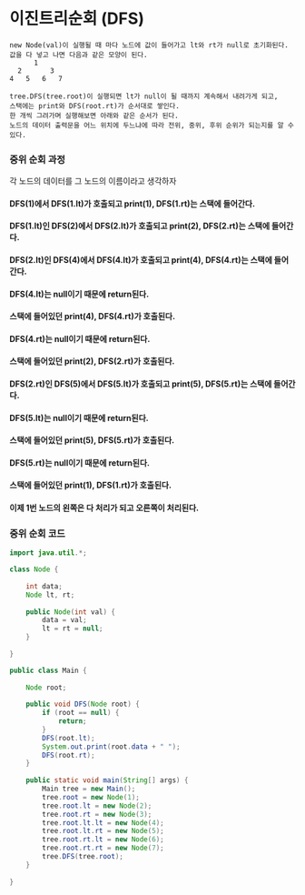 # 이진트리순회 (DFS)

```
new Node(val)이 실행될 때 마다 노드에 값이 들어가고 lt와 rt가 null로 초기화된다.
값을 다 넣고 나면 다음과 같은 모양이 된다.
      1
  2       3
4   5   6   7

tree.DFS(tree.root)이 실행되면 lt가 null이 될 때까지 계속해서 내려가게 되고,
스택에는 print와 DFS(root.rt)가 순서대로 쌓인다.
한 개씩 그려가며 실행해보면 아래와 같은 순서가 된다.
노드의 데이터 출력문을 어느 위치에 두느냐에 따라 전위, 중위, 후위 순위가 되는지를 알 수 있다.
```

### 중위 순회 과정

각 노드의 데이터를 그 노드의 이름이라고 생각하자

#### DFS(1)에서 DFS(1.lt)가 호출되고 print(1), DFS(1.rt)는 스택에 들어간다.
#### DFS(1.lt)인 DFS(2)에서 DFS(2.lt)가 호출되고 print(2), DFS(2.rt)는 스택에 들어간다.
#### DFS(2.lt)인 DFS(4)에서 DFS(4.lt)가 호출되고 print(4), DFS(4.rt)는 스택에 들어간다.
#### DFS(4.lt)는 null이기 때문에 return된다.
#### 스택에 들어있던 print(4), DFS(4.rt)가 호출된다.
#### DFS(4.rt)는 null이기 때문에 return된다.
#### 스택에 들어있던 print(2), DFS(2.rt)가 호출된다.
#### DFS(2.rt)인 DFS(5)에서 DFS(5.lt)가 호출되고 print(5), DFS(5.rt)는 스택에 들어간다.
#### DFS(5.lt)는 null이기 때문에 return된다.
#### 스택에 들어있던 print(5), DFS(5.rt)가 호출된다.
#### DFS(5.rt)는 null이기 때문에 return된다.
#### 스택에 들어있던 print(1), DFS(1.rt)가 호출된다.
#### 이제 1번 노드의 왼쪽은 다 처리가 되고 오른쪽이 처리된다.

### 중위 순회 코드

```java
import java.util.*;

class Node {
    
    int data;
    Node lt, rt;
    
    public Node(int val) {
        data = val;
        lt = rt = null;
    }
    
}

public class Main {
    
    Node root;
    
    public void DFS(Node root) {
        if (root == null) {
            return;
        }
        DFS(root.lt);
        System.out.print(root.data + " ");
        DFS(root.rt);
    }
    
    public static void main(String[] args) {
        Main tree = new Main();
        tree.root = new Node(1);
        tree.root.lt = new Node(2);
        tree.root.rt = new Node(3);
        tree.root.lt.lt = new Node(4);
        tree.root.lt.rt = new Node(5);
        tree.root.rt.lt = new Node(6);
        tree.root.rt.rt = new Node(7);
        tree.DFS(tree.root);
    }
    
}
```